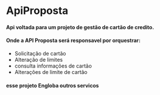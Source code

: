 # ApiProposta
#### Api voltada para um projeto de gestão de cartão de credito.
#### Onde a API Proposta será responsavel por orquestrar:
  
  - Solicitação de cartão
  - Alteração de limites
  - consulta informações de cartão
  - Alterações de limite de cartão
#### esse projeto Engloba outros servicos
